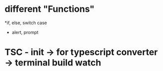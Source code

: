 # different "Functions"
*if, else, switch case
* alert, prompt
# TSC - init -> for typescript converter -> terminal build watch
